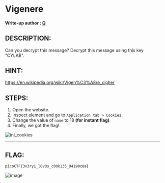 # Vigenere
#### Write-up author : [Q](https://github.com/tkxldk)
## DESCRIPTION:
Can you decrypt this message?
Decrypt this message using this key "CYLAB".
## HINT:
https://en.wikipedia.org/wiki/Vigen%C3%A8re_cipher
## STEPS:
1. Open the website.
2. Inspect element and go to `Application tab > Cookies`.
3. Change the value of `name` to 18 **(for instant flag)**.
4. Finally, we got the flag!.

![ini_cookies](https://user-images.githubusercontent.com/89120989/173222852-270b5268-79c2-4a42-a2e0-0abcace8b488.png)


---


## FLAG:
```
picoCTF{3v3ry1_l0v3s_c00k135_94190c8a}
```





![image](https://user-images.githubusercontent.com/89120989/173224747-5ff1579a-711a-46a0-8110-0a46599c7a50.png)


